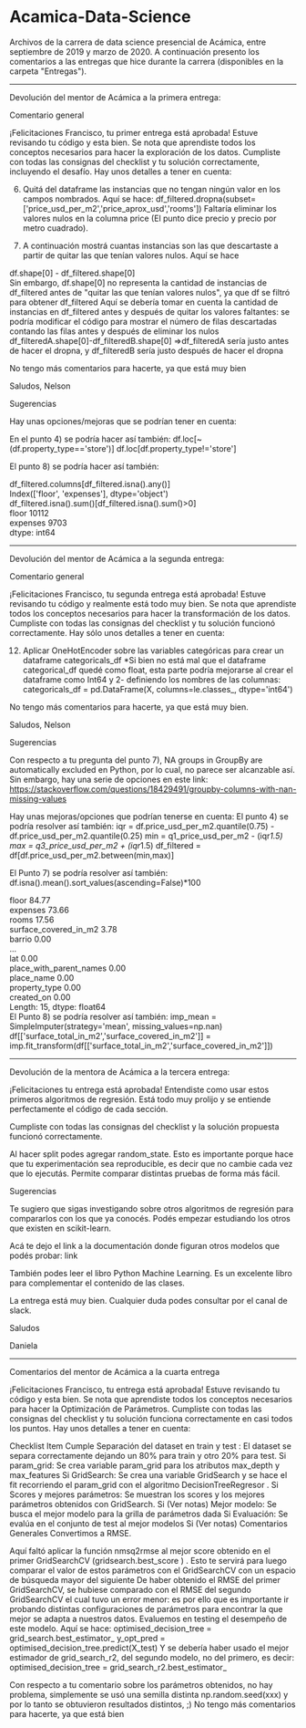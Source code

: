 # Acamica-Data-Science
Archivos de la carrera de data science presencial de Acámica, entre septiembre de 2019 y marzo de 2020. A continuación presento los comentarios a las entregas que hice durante la carrera (disponibles en la carpeta "Entregas").

------------------------------------------------------------------------------------------------------------------

Devolución del mentor de Acámica a la primera entrega:

Comentario general

¡Felicitaciones Francisco, tu primer entrega está aprobada!
Estuve revisando tu código y esta bien. Se nota que aprendiste todos los conceptos necesarios para hacer la exploración de los datos. Cumpliste con todas las consignas del checklist y tu solución correctamente, incluyendo el desafío. Hay unos detalles a tener en cuenta:

6) Quitá del dataframe las instancias que no tengan ningún valor en los campos nombrados.
Aquí se hace:
df_filtered.dropna(subset=['price_usd_per_m2','price_aprox_usd','rooms'])
Faltaría eliminar los valores nulos en la columna price (El punto dice precio y precio por metro cuadrado).

7) A continuación mostrá cuantas instancias son las que descartaste a partir de quitar las que tenían valores nulos.
Aquí se hace

df.shape[0] - df_filtered.shape[0]  
Sin embargo, df.shape[0] no representa la cantidad de instancias de df_filtered antes de "quitar las que tenían valores nulos", ya que df se filtró para obtener df_filtered
Aquí se debería tomar en cuenta la cantidad de instancias en df_filtered antes y después de quitar los valores faltantes: se podría modificar el código para mostrar el número de filas descartadas contando las filas antes y después de eliminar los nulos
df_filteredA.shape[0]-df_filteredB.shape[0] =>df_filteredA sería justo antes de hacer el dropna, y df_filteredB sería justo después de hacer el dropna

No tengo más comentarios para hacerte, ya que está muy bien

Saludos, Nelson

Sugerencias

Hay unas opciones/mejoras que se podrían tener en cuenta:

En el punto 4) se podría hacer así también:
df.loc[~(df.property_type=='store')]
df.loc[df.property_type!='store']

El punto 8) se podría hacer así también:

df_filtered.columns[df_filtered.isna().any()]  
Index(['floor', 'expenses'], dtype='object')  
df_filtered.isna().sum()[df_filtered.isna().sum()>0]  
floor       10112  
expenses     9703  
dtype: int64  

-----------------------------------------------------------------------------------------------------------

Devolución del mentor de Acámica a la segunda entrega:

Comentario general

¡Felicitaciones Francisco, tu segunda entrega está aprobada!
Estuve revisando tu código y realmente está todo muy bien. Se nota que aprendiste todos los conceptos necesarios para hacer la transformación de los datos. Cumpliste con todas las consignas del checklist y tu solución funcionó correctamente. Hay sólo unos detalles a tener en cuenta:

12) Aplicar OneHotEncoder sobre las variables categóricas para crear un dataframe categoricals_df
*Si bien no está mal que el dataframe categorical_df quedé como float, esta parte podría mejorarse al crear el dataframe como Int64 y 2- definiendo los nombres de las columnas:
categoricals_df = pd.DataFrame(X, columns=le.classes_, dtype='int64')

No tengo más comentarios para hacerte, ya que está muy bien.

Saludos, Nelson

Sugerencias

Con respecto a tu pregunta del punto 7), NA groups in GroupBy are automatically excluded en Python, por lo cual, no parece ser alcanzable así. Sin embargo, hay una serie de opciones en este link:
https://stackoverflow.com/questions/18429491/groupby-columns-with-nan-missing-values

Hay unas mejoras/opciones que podrían tenerse en cuenta:
El punto 4) se podría resolver así también:
iqr = df.price_usd_per_m2.quantile(0.75) - df.price_usd_per_m2.quantile(0.25)
min = q1_price_usd_per_m2 - (iqr*1.5)
max = q3_price_usd_per_m2 + (iqr*1.5)
df_filtered = df[df.price_usd_per_m2.between(min,max)]

El Punto 7) se podría resolver así también:
df.isna().mean().sort_values(ascending=False)*100

floor                      84.77  
expenses                   73.66  
rooms                      17.56  
surface_covered_in_m2       3.78  
barrio                      0.00  
                           ...    
lat                         0.00  
place_with_parent_names     0.00  
place_name                  0.00  
property_type               0.00  
created_on                  0.00  
Length: 15, dtype: float64  
El Punto 8) se podría resolver así también:
imp_mean = SimpleImputer(strategy='mean', missing_values=np.nan)
df[['surface_total_in_m2','surface_covered_in_m2']] = imp.fit_transform(df[['surface_total_in_m2','surface_covered_in_m2']])

---------------------------------------------------------------------------------------------------------------------
Devolución de la mentora de Acámica a la tercera entrega:

¡Felicitaciones tu entrega está aprobada!
Entendiste como usar estos primeros algoritmos de regresión. Está todo muy prolijo y se entiende perfectamente el código de cada sección.

Cumpliste con todas las consignas del checklist y la solución propuesta funcionó correctamente.

Al hacer split podes agregar random_state. Esto es importante porque hace que tu experimentación sea reproducible, es decir que no cambie cada vez que lo ejecutás. Permite comparar distintas pruebas de forma más fácil.

Sugerencias

Te sugiero que sigas investigando sobre otros algoritmos de regresión para compararlos con los que ya conocés. Podés empezar estudiando los otros que existen en scikit-learn.

Acá te dejo el link a la documentación donde figuran otros modelos que podés probar: link

También podes leer el libro Python Machine Learning. Es un excelente libro para complementar el contenido de las clases.

La entrega está muy bien. Cualquier duda podes consultar por el canal de slack.

Saludos

Daniela

-----------------------------------------------------------------------------
Comentarios del mentor de Acámica a la cuarta entrega

¡Felicitaciones Francisco, tu entrega está aprobada!
Estuve revisando tu código y esta bien. Se nota que aprendiste todos los conceptos necesarios para hacer la Optimización de Parámetros. Cumpliste con todas las consignas del checklist y tu solución funciona correctamente en casi todos los puntos. Hay unos detalles a tener en cuenta:

Checklist
Item	Cumple
Separación del dataset en train y test : El dataset se separa correctamente dejando un 80% para train y otro 20% para test.	Si
param_grid: Se crea variable param_grid para los atributos max_depth y max_features	Si
GridSearch: Se crea una variable GridSearch y se hace el fit recorriendo el param_grid con el algoritmo DecisionTreeRegresor .	Si
Scores y mejores parámetros: Se muestran los scores y los mejores parámetros obtenidos con GridSearch.	Si (Ver notas)
Mejor modelo: Se busca el mejor modelo para la grilla de parámetros dada	Si
Evaluación: Se evalúa en el conjunto de test al mejor modelos	Si (Ver notas)
Comentarios Generales
Convertimos a RMSE.

Aquí faltó aplicar la función nmsq2rmse al mejor score obtenido en el primer GridSearchCV (gridsearch.best_score ) . Esto te servirá para luego comparar el valor de estos parámetros con el GridSearchCV con un espacio de búsqueda mayor del siguiente
De haber obtenido el RMSE del primer GridSearchCV, se hubiese comparado con el RMSE del segundo GridSearchCV el cual tuvo un error menor: es por ello que es importante ir probando distintas configuraciones de parámetros para encontrar la que mejor se adapta a nuestros datos.
Evaluemos en testing el desempeño de este modelo.
Aquí se hace:
optimised_decision_tree = grid_search.best_estimator_
y_opt_pred = optimised_decision_tree.predict(X_test)
Y se debería haber usado el mejor estimador de grid_search_r2, del segundo modelo, no del primero, es decir:
optimised_decision_tree = grid_search_r2.best_estimator_

Con respecto a tu comentario sobre los parámetros obtenidos, no hay problema, simplemente se usó una semilla distinta np.random.seed(xxx) y por lo tanto se obtuvieron resultados distintos, ;)
No tengo más comentarios para hacerte, ya que está bien
